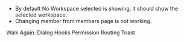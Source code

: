 - By default No Workspace selected is showing, it should show the selected workspace.
- Changing member from members page is not working.

Walk Again:
Dialog Hooks
Permission
Routing
Toast
